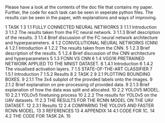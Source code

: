 Please have a look at the contents of the doc file that contains my paper. Further, the code for each task can be seen in seperate python files. The results can be seen in the paper, 
with explanations and ways of improving.


1	TASK 1	3
1.1	FULLY CONNECTED NEURAL NETWORKS	3
1.1.1	Introduction	3
1.1.2	The results taken from the FC neural network.	3
1.1.3	Brief description of the results.	3
1.1.4	Brief discussion of the FC neural network architecture and hyperparameters.	4
1.2	CONVOLUTIONAL NEURAL NETWORKS (CNN)	4
1.2.1	Introduction	4
1.2.2	The results taken from the CNN.	5
1.2.3	Brief description of the results.	5
1.2.4	Brief discussion of the CNN architecture and hyperparameters	5
1.3	FCNN VS CNN	6
1.4	VGG16 PRETRAINED NETWORK APPLIED TO THE MNIST DATASET.	6
1.4.1	Introduction	6
1.4.2	The visualised activation layers.	7
1.5	STATE-OF-THE-ART CLASSIFIER	7
1.5.1	Introduction	7
1.5.2	Results	8
2	TASK 2	9
2.1	PLOTTING BOUNDING BOXES.	9
2.1.1	The 3x4 subplot of the provided labels onto the images.	9
2.1.2	Brief explanation on pre-processing of provided data.	9
2.1.3	Brief explanation of how the data was split and allocated.	10
2.2	YOLOV5 MODEL.	10
2.2.1	YOLOv5 finetuning process	10
2.2.2	The results for YOLOv5 on the UAV datasets.	11
2.3	THE RESULTS FOR THE RCNN MODEL ON THE UAV DATASET.	12
2.3.1	Results	12
2.4	COMPARING THE YOLOV5 AND FASTER RCNN MODEL.	13
3	REFERENCES	13
4	APPENDIX	14
4.1	CODE FOR 1C.	14
4.2	THE CODE FOR TASK 2A.	15

